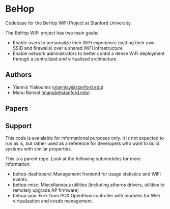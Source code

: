# BeHop
Codebase for the BeHop WiFi Project at Stanford University. 

The BeHop WiFi project has two main goals:
- Enable users to personalize their WiFi experience (setting their own SSID and firewalls) over a shared WiFi infrastructure 
- Enable network administrators to better contol a dense WiFi deployment through a centralized and virtualized architecture. 

## Authors
- Yiannis Yiakoumis (yiannisy@stanford.edu)
- Manu Bansal (manub@stanford.edu)

## Papers

## Support
This code is avaialable for informational purposes only. It is not expected to run as is, but rather used as a reference for developers who want to build systems with similar properties. 

This is a parent repo.
Look at the following submodules for more information:

- behop-dashboard: Management frontend for usage statistics and WiFi events.
- behop-misc: Miscellaneous utilities (including atheros drivers, utilities to remotely upgrade AP firmware)
- behop-pox: Fork from POX OpenFlow controller with modules for WiFi virtualization and ovsdb management. 

